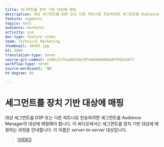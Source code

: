```yaml
---
title: 세그먼트를 장치 기반 대상에 매핑
description: 대상 세그먼트를 DSP 또는 다른 파트너로 전송하려면 세그먼트를 Audience Manager의 대상에 매핑해야 합니다. 이 비디오에서는 "서버간" 대상이라고도 하는 장치 기반 대상에 세그먼트를 매핑하는 과정을 안내합니다.
feature: segments
topics: null
audience: marketer
activity: use
doc-type: feature video
team: Technical Marketing
thumbnail: 36495.jpg
kt: 5805
translation-type: tm+mt
source-git-commit: a108c51fdad66f4e7974eb96609b6d8f058cb6ff
workflow-type: tm+mt
source-wordcount: '98'
ht-degree: 0%

---
```



# 세그먼트를 장치 기반 대상에 매핑

대상 세그먼트를 DSP 또는 다른 파트너로 전송하려면 세그먼트를 Audience Manager의 대상에 매핑해야 합니다. 이 비디오에서는 세그먼트를 장치 기반 대상에 매핑하는 과정을 안내합니다. 이 이름은 _server-to-server_ 대상입니다.

>[!VIDEO](https://video.tv.adobe.com/v/36495/?quality=12&learn=on)
